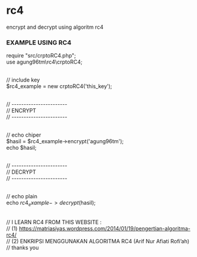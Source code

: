 # rc4
encrypt and decrypt using algoritm rc4



<h3>EXAMPLE USING RC4</h3>

require "src/crptoRC4.php";<br />
use agung96tm\rc4\crptoRC4;<br />
<br />

// include key<br />
$rc4_example = new crptoRC4('this_key');<br />
<br />

// -----------------------<br />
	// ENCRYPT<br />
// -----------------------<br />
<br />

// echo chiper<br />
$hasil = $rc4_example->encrypt('agung96tm');<br />
echo $hasil;<br />
<br />

// -----------------------<br />
	// DECRYPT<br />
// -----------------------<br />
<br />

// echo plain<br />
echo $rc4_example->decrypt($hasil);<br />
<br />

// I LEARN RC4 FROM THIS WEBSITE :<br />
// (1) https://matriasiyas.wordpress.com/2014/01/19/pengertian-algoritma-rc4/<br />
// (2) ENKRIPSI MENGGUNAKAN ALGORITMA RC4 (Arif Nur Afiati Rofi’ah)<br />
// thanks you
